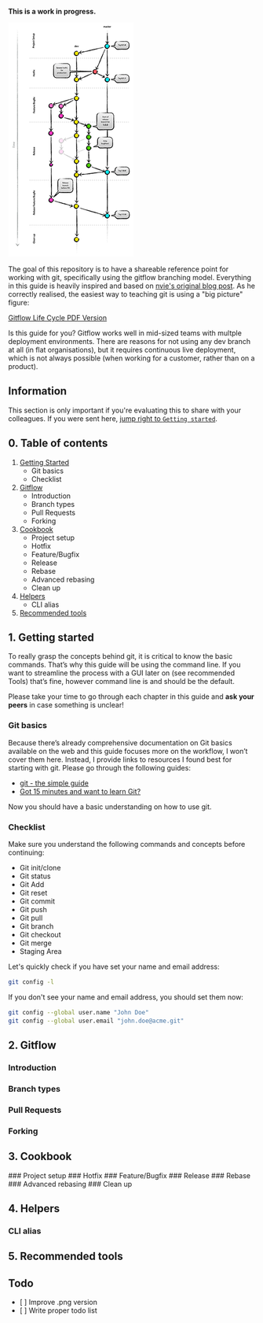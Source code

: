 **This is a work in progress.**

![Gitflow](gitflow-small.png)

The goal of this repository is to have a shareable reference point for working with git, specifically using the gitflow branching model. Everything in this guide is heavily inspired and based on [nvie's original blog post](http://nvie.com/posts/a-successful-git-branching-model/). As he correctly realised, the easiest way to teaching git is using a "big picture" figure:

[Gitflow Life Cycle PDF Version](gitflow.pdf)

Is this guide for you? Gitflow works well in mid-sized teams with multple deployment environments. There are reasons for not using any dev branch at all (in flat organisations), but it requires continuous live deployment, which is not always possible (when working for a customer, rather than on a product).

## Information
This section is only important if you're evaluating this to share with your colleagues. If you were sent here, [jump right to `Getting started`](#1-getting-started).

## 0. Table of contents
1. [Getting Started](#1-getting-started)
    * Git basics
    * Checklist
2. [Gitflow](#2-gitflow)
    * Introduction
    * Branch types
    * Pull Requests
    * Forking
3. [Cookbook](#3-cookbook)
    * Project setup
    * Hotfix
    * Feature/Bugfix
    * Release
    * Rebase
    * Advanced rebasing
    * Clean up
4. [Helpers](#4-helpers)
    * CLI alias
5. [Recommended tools](#5-recommended-tools)

## 1. Getting started
To really grasp the concepts behind git, it is critical to know the basic commands. That’s why this guide will be using the command line. If you want to streamline the process with a GUI later on (see recommended Tools) that’s fine, however command line is and should be the default.

Please take your time to go through each chapter in this guide and **ask your peers** in case something is unclear!

### Git basics
Because there’s already comprehensive documentation on Git basics available on the web and this guide focuses more on the workflow, I won’t cover them here. Instead, I provide links to resources I found best for starting with git. Please go through the following guides:

* [git - the simple guide](http://rogerdudler.github.io/git-guide/)
* [Got 15 minutes and want to learn Git?](https://try.github.io)

Now you should have a basic understanding on how to use git.

### Checklist
Make sure you understand the following commands and concepts before continuing:

* Git init/clone
* Git status
* Git Add
* Git reset
* Git commit 
* Git push
* Git pull
* Git branch 
* Git checkout 
* Git merge 
* Staging Area

Let's quickly check if you have set your name and email address:

```sh
git config -l
```

If you don't see your name and email address, you should set them now:

```sh
git config --global user.name "John Doe"
git config --global user.email "john.doe@acme.git"
```

## 2. Gitflow
### Introduction
### Branch types
### Pull Requests
### Forking

## 3. Cookbook
### Project setup
### Hotfix
### Feature/Bugfix
### Release
### Rebase
### Advanced rebasing
### Clean up

## 4. Helpers
### CLI alias

## 5. Recommended tools

## Todo
* [ ] Improve .png version
* [ ] Write proper todo list